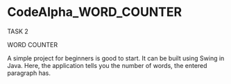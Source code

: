 # CodeAlpha_WORD_COUNTER

TASK 2

WORD COUNTER

A simple project for beginners is good to start. It can be built
using Swing in Java. Here, the application tells you the number of
words, the entered paragraph has.

